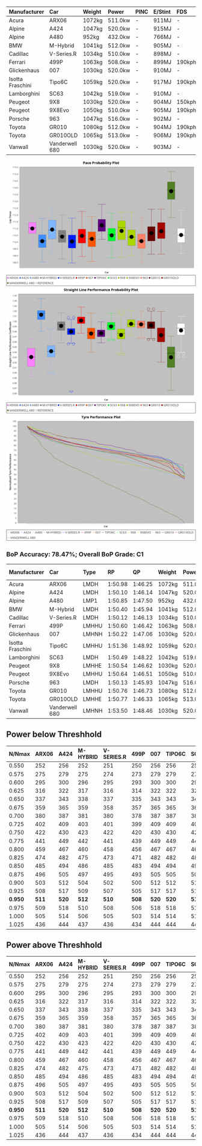 | Manufacturer     | Car            | Weight | Power   | PINC    | E/Stint | FDS     |
|:-|:-|:-|:-|:-|:-|:-|
| Acura            | ARX06          | 1072kg | 511.0kw |    -    | 911MJ   |    -    |
| Alpine           | A424           | 1047kg | 520.0kw |    -    | 915MJ   |    -    |
| Alpine           | A480           | 952kg  | 432.0kw |    -    | 766MJ   |    -    |
| BMW              | M-Hybrid       | 1041kg | 512.0kw |    -    | 905MJ   |    -    |
| Cadillac         | V-Series.R     | 1034kg | 510.0kw |    -    | 898MJ   |    -    |
| Ferrari          | 499P           | 1063kg | 508.0kw |    -    | 899MJ   | 190kph  |
| Glickenhaus      | 007            | 1030kg | 520.0kw |    -    | 910MJ   |    -    |
| Isotta Fraschini | Tipo6C         | 1059kg | 520.0kw |    -    | 917MJ   | 190kph  |
| Lamborghini      | SC63           | 1042kg | 519.0kw |    -    | 910MJ   |    -    |
| Peugeot          | 9X8            | 1030kg | 520.0kw |    -    | 904MJ   | 150kph  |
| Peugeot          | 9X8Evo         | 1050kg | 510.0kw |    -    | 905MJ   | 190kph  |
| Porsche          | 963            | 1047kg | 516.0kw |    -    | 902MJ   |    -    |
| Toyota           | GR010          | 1080kg | 512.0kw |    -    | 904MJ   | 190kph  |
| Toyota           | GR010OLD       | 1065kg | 513.0kw |    -    | 906MJ   | 190kph  |
| Vanwall          | Vanderwell 680 | 1030kg | 520.0kw |    -    | 903MJ   |    -    |

![PACECHART](./IMG/CUSTOM.png)
![STRAIGHTLINEPERFORMANCECHART](./IMG/CUSTOM_sp.png)
![TYREPERFORMANCECHART](./IMG/CUSTOM_tw.png)

### BoP Accuracy: 78.47%; Overall BoP Grade: C1
| Manufacturer     | Car            | Type  | RP      | QP      | Weight | Power¹  | Threshhold | PINC    | Power²   | E/Stint | AVG Vmax  | FDS     | RDLC | L/Stint | BOP-Grade | Model Accuracy | Model Points | Match%  | SimDiff |
|:-|:-|:-|:-|:-|:-|:-|:-|:-|:-|:-|:-|:-|:-|:-|:-|:-|:-|:-|:-|
| Acura            | ARX06          | LMDH  | 1:50.98 | 1:46.25 | 1072kg | 511.0kw | 210.0kph   |    -    | 511.00kw |  911MJ  | 279.44kph |    -    | 1.00 | 33      | +D1       | 100.00%        | 995          | 69.07%  | #       |
| Alpine           | A424           | LMDH  | 1:50.10 | 1:46.14 | 1047kg | 520.0kw | 210.0kph   |    -    | 520.00kw |  915MJ  | 293.69kph |    -    | 1.01 | 33      | -C2       | 86.43%         | 618          | 74.30%  | #       |
| Alpine           | A480           | LMP1  | 1:50.85 | 1:47.50 |  952kg | 432.0kw | 210.0kph   |    -    | 432.00kw |  766MJ  | 280.22kph |    -    | 0.98 | 31      | ~A1       | 68.63%         | 967          | 100.00% | #       |
| BMW              | M-Hybrid       | LMDH  | 1:50.40 | 1:45.94 | 1041kg | 512.0kw | 210.0kph   |    -    | 512.00kw |  905MJ  | 289.96kph |    -    | 1.02 | 33      | -B1       | 93.77%         | 1672         | 85.50%  | #       |
| Cadillac         | V-Series.R     | LMDH  | 1:50.12 | 1:46.13 | 1034kg | 510.0kw | 210.0kph   |    -    | 510.00kw |  898MJ  | 287.41kph |    -    | 1.03 | 33      | -C1       | 83.12%         | 1921         | 76.67%  | #       |
| Ferrari          | 499P           | LMHHU | 1:50.60 | 1:46.42 | 1063kg | 508.0kw | 210.0kph   |    -    | 508.00kw |  899MJ  | 289.79kph | 190kph  | 1.03 | 33      | ~A1       | 69.49%         | 1950         | 100.00% | #       |
| Glickenhaus      | 007            | LMHNH | 1:50.22 | 1:47.06 | 1030kg | 520.0kw | 210.0kph   |    -    | 520.00kw |  910MJ  | 289.19kph |    -    | 0.96 | 33      | -C1       | 89.50%         | 1518         | 79.31%  | #       |
| Isotta Fraschini | Tipo6C         | LMHHU | 1:51.36 | 1:48.92 | 1059kg | 520.0kw | 210.0kph   |    -    | 520.00kw |  917MJ  | 287.86kph | 190kph  | 1.04 | 33      | +Ω1       | 73.56%         | 64           | 44.34%  | #       |
| Lamborghini      | SC63           | LMDH  | 1:50.49 | 1:48.22 | 1042kg | 519.0kw | 210.0kph   |    -    | 519.00kw |  910MJ  | 290.34kph |    -    | 1.04 | 33      | -B1       | 95.82%         | 459          | 89.58%  | #       |
| Peugeot          | 9X8            | LMHHE | 1:50.54 | 1:46.62 | 1030kg | 520.0kw | 210.0kph   |    -    | 520.00kw |  904MJ  | 288.23kph | 150kph  | 1.04 | 33      | ~A1       | 88.75%         | 2383         | 96.35%  | #       |
| Peugeot          | 9X8Evo         | LMHHU | 1:50.64 | 1:46.51 | 1050kg | 510.0kw | 210.0kph   |    -    | 510.00kw |  905MJ  | 289.94kph | 190kph  | 1.01 | 33      | ~A1       | 66.97%         | 221          | 100.00% | #       |
| Porsche          | 963            | LMDH  | 1:50.13 | 1:45.93 | 1047kg | 516.0kw | 210.0kph   |    -    | 516.00kw |  902MJ  | 290.15kph |    -    | 1.01 | 33      | -C1       | 81.02%         | 5243         | 78.58%  | #       |
| Toyota           | GR010          | LMHHU | 1:50.76 | 1:46.73 | 1080kg | 512.0kw | 210.0kph   |    -    | 512.00kw |  904MJ  | 287.75kph | 190kph  | 1.00 | 33      | ~A1       | 73.70%         | 2701         | 100.00% | #       |
| Toyota           | GR010OLD       | LMHHE | 1:50.77 | 1:46.33 | 1065kg | 513.0kw | 210.0kph   |    -    | 513.00kw |  906MJ  | 286.26kph | 190kph  | 1.03 | 33      | ~A1       | 99.03%         | 1536         | 98.75%  | #       |
| Vanwall          | Vanderwell 680 | LMHNH | 1:53.50 | 1:48.46 | 1030kg | 520.0kw | 210.0kph   |    -    | 520.00kw |  903MJ  | 282.28kph |    -    | 1.02 | 33      | +Ω2       | 97.01%         | 649          | -15.35% | #       |

## Power below Threshhold
| N/Nmax    | ARX06   | A424    | M-HYBRID | V-SERIES.R | 499P    | 007     | TIPO6C  | SC63    | 9X8     | 9X8EVO  | 963     | GR010   | GR010OLD | VANDERWELL 680 | ​     | RPM      | A480    |
|:-|:-|:-|:-|:-|:-|:-|:-|:-|:-|:-|:-|:-|:-|:-|:-|:-|:-|
|  0.550    |  252    |  256    |  252     |  251       |  250    |  256    |  256    |  256    |  256    |  251    |  254    |  252    |  253     |  256           |  ​    |   --     |   -     |
|  0.575    |  275    |  279    |  275     |  274       |  273    |  279    |  279    |  279    |  279    |  274    |  277    |  275    |  276     |  279           |  ​    |   --     |   -     |
|  0.600    |  295    |  300    |  296     |  295       |  293    |  300    |  300    |  299    |  300    |  295    |  298    |  296    |  296     |  300           |  ​    |   --     |   -     |
|  0.625    |  316    |  322    |  317     |  316       |  314    |  322    |  322    |  321    |  322    |  316    |  319    |  317    |  317     |  322           |  ​    |   --     |   -     |
|  0.650    |  337    |  343    |  338     |  337       |  335    |  343    |  343    |  342    |  343    |  337    |  340    |  338    |  338     |  343           |  ​    |   --     |   -     |
|  0.675    |  359    |  365    |  359     |  358       |  357    |  365    |  365    |  364    |  365    |  358    |  362    |  359    |  360     |  365           |  ​    |   --     |   -     |
|  0.700    |  380    |  387    |  381     |  380       |  378    |  387    |  387    |  386    |  387    |  380    |  384    |  381    |  382     |  387           |  ​    |   --     |   -     |
|  0.725    |  402    |  409    |  403     |  401       |  399    |  409    |  409    |  408    |  409    |  401    |  406    |  403    |  403     |  409           |  ​    |   --     |   -     |
|  0.750    |  422    |  430    |  423     |  422       |  420    |  430    |  430    |  429    |  430    |  422    |  427    |  423    |  424     |  430           |  ​    |   --     |   -     |
|  0.775    |  441    |  449    |  442     |  441       |  439    |  449    |  449    |  448    |  449    |  441    |  446    |  442    |  443     |  449           |  ​    |  5000    |  254    |
|  0.800    |  459    |  467    |  460     |  458       |  456    |  467    |  467    |  466    |  467    |  458    |  463    |  460    |  461     |  467           |  ​    |  5500    |  300    |
|  0.825    |  474    |  482    |  475     |  473       |  471    |  482    |  482    |  481    |  482    |  473    |  478    |  475    |  476     |  482           |  ​    |  6000    |  335    |
|  0.850    |  485    |  494    |  486     |  485       |  483    |  494    |  494    |  493    |  494    |  485    |  490    |  486    |  487     |  494           |  ​    |  6500    |  378    |
|  0.875    |  496    |  505    |  497     |  495       |  493    |  505    |  505    |  504    |  505    |  495    |  501    |  497    |  498     |  505           |  ​    |  7000    |  422    |
|  0.900    |  503    |  512    |  504     |  502       |  500    |  512    |  512    |  511    |  512    |  502    |  508    |  504    |  505     |  512           |  ​    |  7500    |  433    |
|  0.925    |  508    |  517    |  509     |  507       |  505    |  517    |  517    |  516    |  517    |  507    |  513    |  509    |  510     |  517           |  ​    |  8000    |  429    |
| **0.950** | **511** | **520** | **512**  | **510**    | **508** | **520** | **520** | **519** | **520** | **510** | **516** | **512** | **513**  | **520**        | **​** | **8500** | **432** |
|  0.975    |  509    |  518    |  510     |  508       |  506    |  518    |  518    |  517    |  518    |  508    |  514    |  510    |  511     |  518           |  ​    |  9000    |  216    |
|  1.000    |  505    |  514    |  506     |  505       |  503    |  514    |  514    |  513    |  514    |  505    |  510    |  506    |  507     |  514           |  ​    |   --     |   -     |
|  1.025    |  436    |  444    |  437     |  436       |  434    |  444    |  444    |  443    |  444    |  436    |  441    |  437    |  438     |  444           |  ​    |   --     |   -     |

## Power above Threshhold
| N/Nmax    | ARX06   | A424    | M-HYBRID | V-SERIES.R | 499P    | 007     | TIPO6C  | SC63    | 9X8     | 9X8EVO  | 963     | GR010   | GR010OLD | VANDERWELL 680 | ​     | RPM      | A480    |
|:-|:-|:-|:-|:-|:-|:-|:-|:-|:-|:-|:-|:-|:-|:-|:-|:-|:-|
|  0.550    |  252    |  256    |  252     |  251       |  250    |  256    |  256    |  256    |  256    |  251    |  254    |  252    |  253     |  256           |  ​    |   --     |   -     |
|  0.575    |  275    |  279    |  275     |  274       |  273    |  279    |  279    |  279    |  279    |  274    |  277    |  275    |  276     |  279           |  ​    |   --     |   -     |
|  0.600    |  295    |  300    |  296     |  295       |  293    |  300    |  300    |  299    |  300    |  295    |  298    |  296    |  296     |  300           |  ​    |   --     |   -     |
|  0.625    |  316    |  322    |  317     |  316       |  314    |  322    |  322    |  321    |  322    |  316    |  319    |  317    |  317     |  322           |  ​    |   --     |   -     |
|  0.650    |  337    |  343    |  338     |  337       |  335    |  343    |  343    |  342    |  343    |  337    |  340    |  338    |  338     |  343           |  ​    |   --     |   -     |
|  0.675    |  359    |  365    |  359     |  358       |  357    |  365    |  365    |  364    |  365    |  358    |  362    |  359    |  360     |  365           |  ​    |   --     |   -     |
|  0.700    |  380    |  387    |  381     |  380       |  378    |  387    |  387    |  386    |  387    |  380    |  384    |  381    |  382     |  387           |  ​    |   --     |   -     |
|  0.725    |  402    |  409    |  403     |  401       |  399    |  409    |  409    |  408    |  409    |  401    |  406    |  403    |  403     |  409           |  ​    |   --     |   -     |
|  0.750    |  422    |  430    |  423     |  422       |  420    |  430    |  430    |  429    |  430    |  422    |  427    |  423    |  424     |  430           |  ​    |   --     |   -     |
|  0.775    |  441    |  449    |  442     |  441       |  439    |  449    |  449    |  448    |  449    |  441    |  446    |  442    |  443     |  449           |  ​    |  5000    |  254    |
|  0.800    |  459    |  467    |  460     |  458       |  456    |  467    |  467    |  466    |  467    |  458    |  463    |  460    |  461     |  467           |  ​    |  5500    |  300    |
|  0.825    |  474    |  482    |  475     |  473       |  471    |  482    |  482    |  481    |  482    |  473    |  478    |  475    |  476     |  482           |  ​    |  6000    |  335    |
|  0.850    |  485    |  494    |  486     |  485       |  483    |  494    |  494    |  493    |  494    |  485    |  490    |  486    |  487     |  494           |  ​    |  6500    |  378    |
|  0.875    |  496    |  505    |  497     |  495       |  493    |  505    |  505    |  504    |  505    |  495    |  501    |  497    |  498     |  505           |  ​    |  7000    |  422    |
|  0.900    |  503    |  512    |  504     |  502       |  500    |  512    |  512    |  511    |  512    |  502    |  508    |  504    |  505     |  512           |  ​    |  7500    |  433    |
|  0.925    |  508    |  517    |  509     |  507       |  505    |  517    |  517    |  516    |  517    |  507    |  513    |  509    |  510     |  517           |  ​    |  8000    |  429    |
| **0.950** | **511** | **520** | **512**  | **510**    | **508** | **520** | **520** | **519** | **520** | **510** | **516** | **512** | **513**  | **520**        | **​** | **8500** | **432** |
|  0.975    |  509    |  518    |  510     |  508       |  506    |  518    |  518    |  517    |  518    |  508    |  514    |  510    |  511     |  518           |  ​    |  9000    |  216    |
|  1.000    |  505    |  514    |  506     |  505       |  503    |  514    |  514    |  513    |  514    |  505    |  510    |  506    |  507     |  514           |  ​    |   --     |   -     |
|  1.025    |  436    |  444    |  437     |  436       |  434    |  444    |  444    |  443    |  444    |  436    |  441    |  437    |  438     |  444           |  ​    |   --     |   -     |
